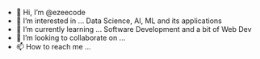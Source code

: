 - 👋 Hi, I’m @ezeecode
- 👀 I’m interested in ... Data Science, AI, ML and its applications
- 🌱 I’m currently learning ... Software Development and a bit of Web Dev
- 💞️ I’m looking to collaborate on ...
- 📫 How to reach me ...

<!---
ezeecode/ezeecode is a ✨ special ✨ repository because its `README.md` (this file) appears on your GitHub profile.
You can click the Preview link to take a look at your changes.
--->
